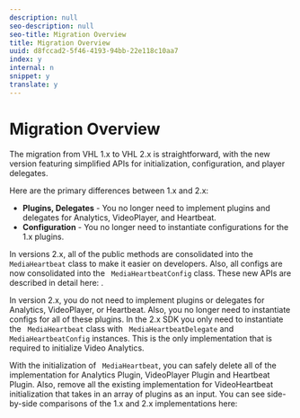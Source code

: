 ```yaml
---
description: null
seo-description: null
seo-title: Migration Overview
title: Migration Overview
uuid: d8fccad2-5f46-4193-94bb-22e118c10aa7
index: y
internal: n
snippet: y
translate: y
---
```


# Migration Overview

The migration from VHL 1.x to VHL 2.x is straightforward, with the new version featuring simplified APIs for initialization, configuration, and player delegates.

Here are the primary differences between 1.x and 2.x:


* **Plugins, Delegates** - You no longer need to implement plugins and delegates for Analytics, VideoPlayer, and Heartbeat.
* **Configuration** - You no longer need to instantiate configurations for the 1.x plugins.


In versions 2.x, all of the public methods are consolidated into the ` MediaHeartbeat` class to make it easier on developers. Also, all configs are now consolidated into the ` MediaHeartbeatConfig` class. These new APIs are described in detail here: [](../../c_vhl_stand-implement/c_vhl_mig_1x_to_2x/vhl-mig-1x-2x-api-change-reference.md). 

In version 2.x, you do not need to implement plugins or delegates for Analytics, VideoPlayer, or Heartbeat. Also, you no longer need to instantiate configs for all of these plugins. In the 2.x SDK you only need to instantiate the ` MediaHeartbeat` class with ` MediaHeartbeatDelegate` and ` MediaHeartbeatConfig` instances. This is the only implementation that is required to initialize Video Analytics. 

With the initialization of ` MediaHeartbeat`, you can safely delete all of the implementation for Analytics Plugin, VideoPlayer Plugin and Heartbeat Plugin. Also, remove all the existing implementation for VideoHeartbeat initialization that takes in an array of plugins as an input. You can see side-by-side comparisons of the 1.x and 2.x implementations here: [](../../c_vhl_stand-implement/c_vhl_mig_1x_to_2x/vhl-mig-1x-2x-comp-table.md)
